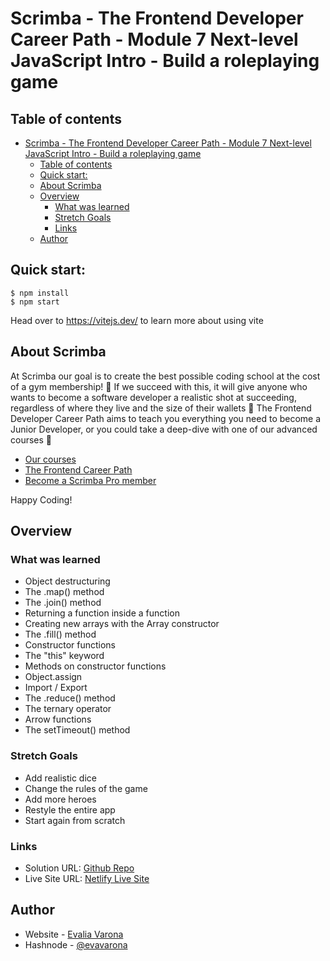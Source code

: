 # Scrimba - The Frontend Developer Career Path - Module 7 Next-level JavaScript Intro - Build a roleplaying game

## Table of contents
- [Scrimba - The Frontend Developer Career Path - Module 7 Next-level JavaScript Intro - Build a roleplaying game](#scrimba---the-frontend-developer-career-path---module-7-next-level-javascript-intro---build-a-roleplaying-game)
  - [Table of contents](#table-of-contents)
  - [Quick start:](#quick-start)
  - [About Scrimba](#about-scrimba)
  - [Overview](#overview)
    - [What was learned](#what-was-learned)
    - [Stretch Goals](#stretch-goals)
    - [Links](#links)
  - [Author](#author)

## Quick start:

```
$ npm install
$ npm start
```

Head over to https://vitejs.dev/ to learn more about using vite

## About Scrimba

At Scrimba our goal is to create the best possible coding school at the cost of a gym membership! 💜
If we succeed with this, it will give anyone who wants to become a software developer a realistic shot at succeeding, regardless of where they live and the size of their wallets 🎉
The Frontend Developer Career Path aims to teach you everything you need to become a Junior Developer, or you could take a deep-dive with one of our advanced courses 🚀

- [Our courses](https://scrimba.com/allcourses)
- [The Frontend Career Path](https://scrimba.com/learn/frontend)
- [Become a Scrimba Pro member](https://scrimba.com/pricing)

Happy Coding!

## Overview

### What was learned
- Object destructuring
- The .map() method
- The .join() method
- Returning a function inside a function
- Creating new arrays with the Array constructor
- The .fill() method
- Constructor functions
- The "this" keyword
- Methods on constructor functions
- Object.assign
- Import / Export
- The .reduce() method
- The ternary operator
- Arrow functions
- The setTimeout() method

### Stretch Goals
- Add realistic dice
- Change the rules of the game
- Add more heroes
- Restyle the entire app
- Start again from scratch

### Links

- Solution URL: [Github Repo](https://github.com/varonalearns/build-a-roleplaying-game)
- Live Site URL: [Netlify Live Site]()

## Author

- Website - [Evalia Varona](https://www.evaliavarona.com)
- Hashnode - [@evavarona](https://evaliavarona.hashnode.dev)